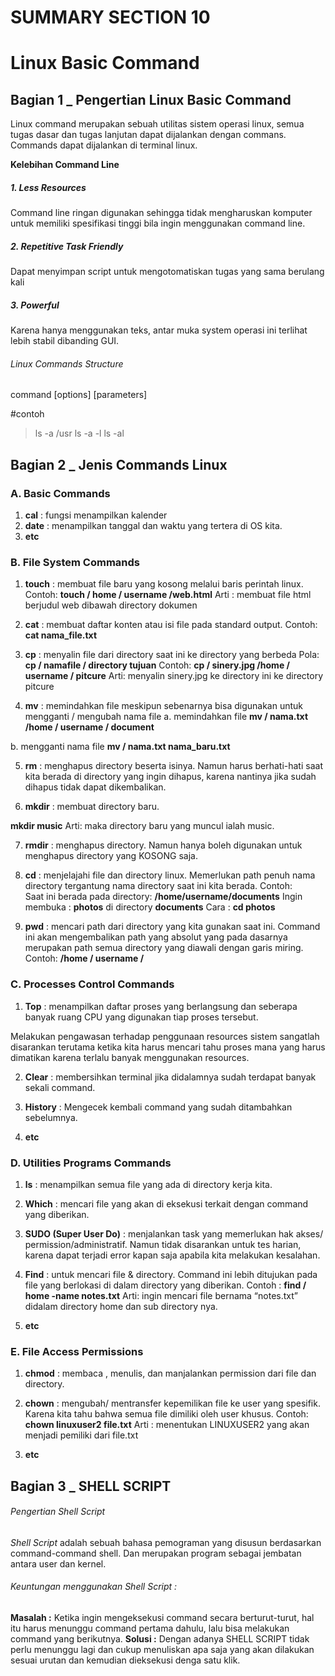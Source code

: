 # SUMMARY SECTION 10
# Linux Basic Command

## Bagian 1 _ Pengertian Linux Basic Command

Linux command merupakan sebuah utilitas sistem operasi linux, semua tugas dasar dan tugas lanjutan dapat dijalankan dengan commans. Commands dapat dijalankan di terminal linux. 

**Kelebihan Command Line**
#####    1. Less Resources
Command line ringan digunakan sehingga tidak mengharuskan komputer untuk memiliki spesifikasi tinggi bila ingin menggunakan command line. 
        
#####    2. **Repetitive Task Friendly**
Dapat menyimpan script untuk mengotomatiskan tugas yang sama berulang kali 
        
#####    3. **Powerful**
Karena hanya menggunakan teks, antar muka system operasi ini terlihat lebih stabil dibanding GUI.

###### Linux Commands Structure
command [options] [parameters]

#contoh
> ls -a /usr
> ls -a -l
> ls -al

## Bagian 2 _ Jenis Commands Linux

### A. Basic Commands
1. **cal** : fungsi menampilkan kalender 
2. **date** : menampilkan  tanggal dan waktu yang tertera di OS kita. 
3. **etc**

### B. File System Commands
1. **touch** : membuat file baru yang kosong melalui baris perintah linux.
Contoh: **touch / home / username /web.html**
Arti : membuat file html berjudul web dibawah directory dokumen
    
2. **cat** : membuat daftar konten atau isi file pada standard output.
Contoh: **cat nama_file.txt**
    
3. **cp** : menyalin file dari directory saat ini ke directory yang berbeda
Pola: **cp / namafile / directory tujuan** 
Contoh: **cp / sinery.jpg /home / username / pitcure** 
Arti: menyalin sinery.jpg ke directory ini ke directory pitcure

4. **mv** : memindahkan file meskipun sebenarnya bisa digunakan untuk mengganti / mengubah nama file
a. memindahkan file
**mv / nama.txt /home / username / document**
        
b. mengganti nama file
**mv / nama.txt  nama_baru.txt**

5. **rm** : menghapus directory beserta isinya. Namun harus berhati-hati saat kita berada di directory  yang ingin dihapus, karena nantinya jika sudah dihapus tidak dapat dikembalikan.

6. **mkdir** : membuat directory baru.
    
**mkdir music** 
Arti: maka directory baru yang muncul ialah music. 
    
7. **rmdir** : menghapus directory. Namun hanya boleh digunakan untuk menghapus directory yang KOSONG saja.

8. **cd** : menjelajahi file dan directory linux. Memerlukan path penuh nama directory tergantung nama directory saat ini kita berada.
Contoh:    
Saat ini berada pada directory:  **/home/username/documents**
Ingin membuka : **photos** di directory **documents**
Cara : **cd photos**

9. **pwd** : mencari path dari directory yang kita gunakan saat ini. Command ini akan mengembalikan path yang absolut yang pada dasarnya merupakan path semua directory yang diawali dengan garis miring.
Contoh: **/home / username /**

### C. Processes Control Commands
1. **Top** : menampilkan daftar proses yang berlangsung dan seberapa banyak ruang CPU yang digunakan tiap proses tersebut.
    
Melakukan pengawasan terhadap penggunaan resources sistem sangatlah disarankan terutama ketika kita harus mencari tahu proses mana yang harus dimatikan karena terlalu banyak menggunakan resources. 
    
2. **Clear** : membersihkan terminal jika didalamnya sudah terdapat banyak sekali command.
    
    
3. **History** : Mengecek kembali command yang sudah ditambahkan sebelumnya.

4. **etc**

### D. Utilities Programs Commands
1. **ls** : menampilkan semua file yang ada di directory kerja kita.

2. **Which** : mencari file yang akan di eksekusi terkait dengan command yang diberikan.

3. **SUDO (Super User Do)** : menjalankan task yang memerlukan hak akses/ permission/administratif. Namun tidak disarankan untuk tes harian, karena dapat terjadi error kapan saja apabila kita melakukan kesalahan.

4. **Find** : untuk mencari file & directory. Command ini lebih ditujukan pada file yang berlokasi di dalam directory yang diberikan.
Contoh : **find / home -name notes.txt** 
Arti: ingin mencari file bernama “notes.txt” didalam directory home dan sub directory nya.  

5. **etc**

### E. File Access Permissions
1. **chmod** : membaca , menulis, dan manjalankan permission dari file dan directory.

2. **chown** : mengubah/ mentransfer kepemilikan file ke user yang spesifik. Karena kita tahu bahwa semua file dimiliki oleh user khusus.
Contoh: **chown linuxuser2 file.txt**
Arti : menentukan LINUXUSER2 yang akan menjadi pemiliki dari file.txt  

3. **etc**

## Bagian 3 _ SHELL SCRIPT
###### Pengertian Shell Script
*Shell Script* adalah sebuah bahasa pemograman yang disusun berdasarkan command-command shell. Dan merupakan program sebagai jembatan antara user dan kernel.
###### Keuntungan menggunakan Shell Script :
    
**Masalah :** Ketika ingin mengeksekusi command secara berturut-turut, hal itu harus menunggu command pertama dahulu, lalu bisa melakukan command yang berikutnya. 
**Solusi :** Dengan adanya SHELL SCRIPT tidak perlu menunggu lagi dan cukup menuliskan apa saja yang akan dilakukan sesuai urutan dan kemudian dieksekusi denga satu klik.
